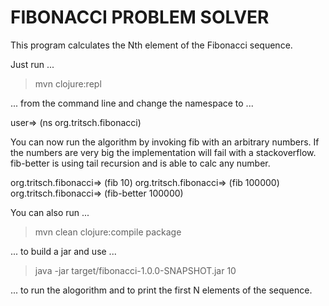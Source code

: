 FIBONACCI PROBLEM SOLVER
=================

This program calculates the Nth element of the 
Fibonacci sequence.

Just run ...

> mvn clojure:repl

... from the command line and change the namespace to ...

user=> (ns org.tritsch.fibonacci)

You can now run the algorithm by invoking fib with an
arbitrary numbers. If the numbers are very big the implementation
will fail with a stackoverflow. fib-better is using tail recursion and
is able to calc any number.

org.tritsch.fibonacci=> (fib 10)
org.tritsch.fibonacci=> (fib 100000)
org.tritsch.fibonacci=> (fib-better 100000)

You can also run ...

> mvn clean clojure:compile package

... to build a jar and use ...

> java -jar target/fibonacci-1.0.0-SNAPSHOT.jar 10

... to run the alogorithm and to print the first N elements
of the sequence.
